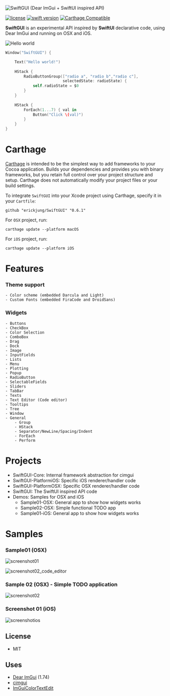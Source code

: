 ![SwiftGUI (Dear ImGui + SwiftUI inspired API)](https://raw.githubusercontent.com/erickjung/SwiftGUI/master/swiftgui.png)

[![license](https://img.shields.io/badge/license-MIT-brightgreen.svg)](LICENSE)
[![swift version](https://img.shields.io/badge/swift-5.0+-brightgreen.svg)](https://swift.org/download)
[![Carthage Compatible](https://img.shields.io/badge/Carthage-compatible-4BC51D.svg?style=flat)](https://github.com/Carthage/Carthage)

<b>SwiftGUI</b> is an experimental API inspired by <b>SwiftUI</b> declarative code, using Dear ImGui and running on OSX and iOS.


![Hello world](Docs/hellow_world.png)

```swift
Window("SwiftGUI") {

    Text("Hello world!")
    
    HStack {
        RadioButtonGroup(["radio a", "radio b","radio c"],
                         selectedState: radioState) {
            self.radioState = $0
        }
    }
    
    HStack {
        ForEach(1...7) { val in
            Button("Click \(val)")
        }
    }
}
```

# Carthage

[Carthage](https://github.com/Carthage/Carthage) is intended to be the simplest way to add frameworks to your Cocoa application. Builds your dependencies and provides you with binary frameworks, but you retain full control over your project structure and setup. Carthage does not automatically modify your project files or your build settings.

To integrate `SwiftGUI` into your Xcode project using Carthage, specify it in your `Cartfile`:

```ogdl
github "erickjung/SwiftGUI" "0.6.1"
```

For `OSX` project, run:

```ogdl
carthage update --platform macOS
```

For `iOS` project, run:

```ogdl
carthage update --platform iOS
```


# Features

### Theme support
    - Color scheme (embedded Darcula and Light)
    - Custom Fonts (embedded FiraCode and DroidSans)

### Widgets
    - Buttons
    - CheckBox
    - Color Selection
    - ComboBox
    - Drag
    - Dock
    - Image
    - InputFields
    - Lists
    - Menu
    - Plotting
    - Popup
    - RadioButton
    - SelectableFields
    - Sliders
    - TabBar
    - Texts
    - Text Editor (Code editor)
    - Tooltips
    - Tree
    - Window
    - General 
        - Group
        - HStack
        - Separator/NewLine/Spacing/Indent
        - ForEach
        - Perform


# Projects

* SwiftGUI-Core: Internal framework abstraction for cimgui
* SwiftGUI-PlatformiOS: Specific iOS renderer/handler code
* SwiftGUI-PlatformOSX: Specific OSX renderer/handler code
* SwiftGUI: The SwiftUI inspired API code
* Demos: Samples for OSX and iOS
    * Sample01-OSX: General app to show how widgets works
    * Sample02-OSX: Simple functional TODO app
    * Sample01-iOS: General app to show how widgets works


# Samples

### Sample01 (OSX)

![screenshot01](Docs/sample01-osx.gif)

![screenshot02_code_editor](Docs/sample02-osx_code_editor.png)

### Sample 02 (OSX) - Simple TODO application

![screenshot02](Docs/sample02-osx.gif)

### Screenshot 01 (iOS)

![screenshotios](Docs/sample01-ios.jpg)

## License

 * MIT

## Uses 

* [Dear ImGui](https://github.com/ocornut/imgui) (1.74)
* [cimgui](https://github.com/cimgui/cimgui)
* [ImGuiColorTextEdit](https://github.com/BalazsJako/ImGuiColorTextEdit)

